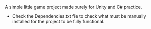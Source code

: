 A simple little game project made purely for Unity and C# practice.

* Check the Dependencies.txt file to check what must be manually installed for the project to be fully functional.